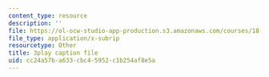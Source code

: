 ```yaml
---
content_type: resource
description: ''
file: https://ol-ocw-studio-app-production.s3.amazonaws.com/courses/18-01sc-single-variable-calculus-fall-2010/cc24a57ba633cbc45952c1b254af8e5a_kCPVBl953eY.srt
file_type: application/x-subrip
resourcetype: Other
title: 3play caption file
uid: cc24a57b-a633-cbc4-5952-c1b254af8e5a
---
```

